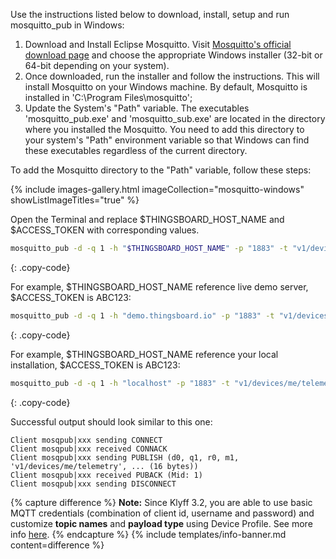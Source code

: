 Use the instructions listed below to download, install, setup and run mosquitto_pub in Windows:

1. Download and Install Eclipse Mosquitto. Visit [Mosquitto's official download page](https://mosquitto.org/download/) and choose the appropriate Windows installer (32-bit or 64-bit depending on your system).
2. Once downloaded, run the installer and follow the instructions. This will install Mosquitto on your Windows machine. By default, Mosquitto is installed in 'C:\Program Files\mosquitto';
3. Update the System's "Path" variable. The executables 'mosquitto_pub.exe' and 'mosquitto_sub.exe' are located in the directory where you installed the Mosquitto. You need to add this directory to your system's "Path" environment variable so that Windows can find these executables regardless of the current directory.

To add the Mosquitto directory to the "Path" variable, follow these steps:

{% include images-gallery.html imageCollection="mosquitto-windows" showListImageTitles="true" %}

Open the Terminal and replace $THINGSBOARD_HOST_NAME and $ACCESS_TOKEN with corresponding values.

```bash
mosquitto_pub -d -q 1 -h "$THINGSBOARD_HOST_NAME" -p "1883" -t "v1/devices/me/telemetry" -u "$ACCESS_TOKEN" -m {"temperature":25}
```
{: .copy-code}

For example, $THINGSBOARD_HOST_NAME reference live demo server, $ACCESS_TOKEN is ABC123:

```bash
mosquitto_pub -d -q 1 -h "demo.thingsboard.io" -p "1883" -t "v1/devices/me/telemetry" -u "ABC123" -m {"temperature":25}
```
{: .copy-code}

For example, $THINGSBOARD_HOST_NAME reference your local installation, $ACCESS_TOKEN is ABC123:

```bash
mosquitto_pub -d -q 1 -h "localhost" -p "1883" -t "v1/devices/me/telemetry" -u "ABC123" -m {"temperature":25}
```
{: .copy-code}

Successful output should look similar to this one:

```text
Client mosqpub|xxx sending CONNECT
Client mosqpub|xxx received CONNACK
Client mosqpub|xxx sending PUBLISH (d0, q1, r0, m1, 'v1/devices/me/telemetry', ... (16 bytes))
Client mosqpub|xxx received PUBACK (Mid: 1)
Client mosqpub|xxx sending DISCONNECT
```

{% capture difference %}
**Note:** Since Klyff 3.2, you are able to use basic MQTT credentials (combination of client id, username and password)
and customize **topic names** and **payload type** using Device Profile. See more info [here](/docs/user-guide/device-profiles/#mqtt-transport-type).
{% endcapture %}
{% include templates/info-banner.md content=difference %}